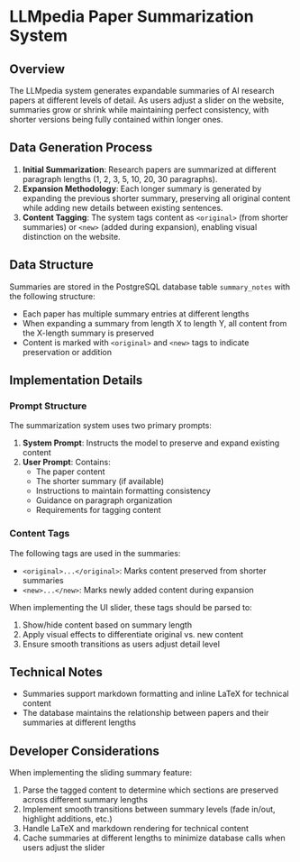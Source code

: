 # LLMpedia Paper Summarization System

## Overview

The LLMpedia system generates expandable summaries of AI research papers at different levels of detail. As users adjust a slider on the website, summaries grow or shrink while maintaining perfect consistency, with shorter versions being fully contained within longer ones.

## Data Generation Process

1. **Initial Summarization**: Research papers are summarized at different paragraph lengths (1, 2, 3, 5, 10, 20, 30 paragraphs).
2. **Expansion Methodology**: Each longer summary is generated by expanding the previous shorter summary, preserving all original content while adding new details between existing sentences.
3. **Content Tagging**: The system tags content as `<original>` (from shorter summaries) or `<new>` (added during expansion), enabling visual distinction on the website.

## Data Structure

Summaries are stored in the PostgreSQL database table `summary_notes` with the following structure:

- Each paper has multiple summary entries at different lengths
- When expanding a summary from length X to length Y, all content from the X-length summary is preserved
- Content is marked with `<original>` and `<new>` tags to indicate preservation or addition

## Implementation Details

### Prompt Structure

The summarization system uses two primary prompts:

1. **System Prompt**: Instructs the model to preserve and expand existing content
2. **User Prompt**: Contains:
   - The paper content
   - The shorter summary (if available)
   - Instructions to maintain formatting consistency
   - Guidance on paragraph organization
   - Requirements for tagging content

### Content Tags

The following tags are used in the summaries:

- `<original>...</original>`: Marks content preserved from shorter summaries
- `<new>...</new>`: Marks newly added content during expansion

When implementing the UI slider, these tags should be parsed to:
1. Show/hide content based on summary length
2. Apply visual effects to differentiate original vs. new content
3. Ensure smooth transitions as users adjust detail level

## Technical Notes

- Summaries support markdown formatting and inline LaTeX for technical content
- The database maintains the relationship between papers and their summaries at different lengths

## Developer Considerations

When implementing the sliding summary feature:
1. Parse the tagged content to determine which sections are preserved across different summary lengths
2. Implement smooth transitions between summary levels (fade in/out, highlight additions, etc.)
3. Handle LaTeX and markdown rendering for technical content
4. Cache summaries at different lengths to minimize database calls when users adjust the slider 
